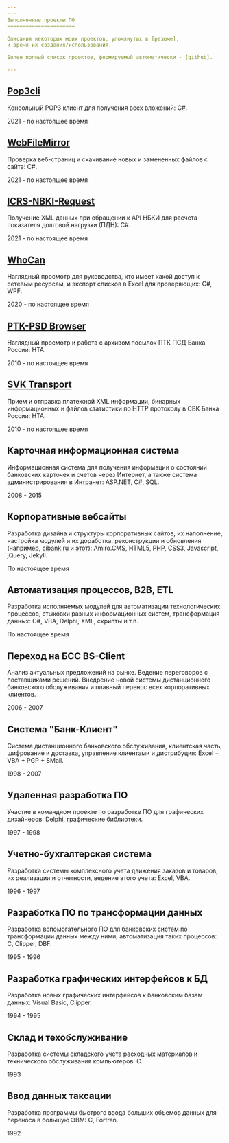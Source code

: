 ```yaml
---
---
Выполненные проекты ПО
======================

Описания некоторых моих проектов, упомянутых в [резюме],
и время их создания/использования.

Более полный список проектов, формируемый автоматически - [github].

---
```


## [Pop3cli]

Консольный POP3 клиент для получения всех вложений: C#.

2021 - по настоящее время

## [WebFileMirror]

Проверка веб-страниц и скачивание новых и замененных файлов с сайта: C#.

2021 - по настоящее время

## [ICRS-NBKI-Request]

Получение XML данных при обращении к API НБКИ для расчета показателя долговой
нагрузки (ПДН): C#.

2021 - по настоящее время

## [WhoCan]

Наглядный просмотр для руководства, кто имеет какой доступ к сетевым ресурсам,
и экспорт списков в Excel для проверяющих: C#, WPF.

2020 - по настоящее время

## [PTK-PSD Browser]

Наглядный просмотр и работа с архивом посылок ПТК ПСД Банка России: HTA.

2010 - по настоящее время

## [SVK Transport]

Прием и отправка платежной XML информации, бинарных информационных и файлов 
статистики по HTTP протоколу в СВК Банка России: HTA.

2010 - по настоящее время

## Карточная информационная система

Информационная система для получения информации о состоянии банковских 
карточек и счетов через Интернет, а также система администрирования в 
Интранет: ASP.NET, C#, SQL.

2008 - 2015

## Корпоративные вебсайты

Разработка дизайна и структуры корпоративных сайтов, их наполнение, настройка 
модулей и их доработка, реконструкции и обновления (например, [cibank.ru] и
[этот]):
Amiro.CMS, HTML5, PHP, CSS3, Javascript, jQuery, Jekyll.

По настоящее время

## Автоматизация процессов, B2B, ETL

Разработка исполняемых модулей для автоматизации технологических процессов, 
стыковки разных информационных систем, трансформация данных: 
C#, VBA, Delphi, XML, скрипты и т.п.

По настоящее время

## Переход на БСС BS-Client

Анализ актуальных предложений на рынке. Ведение переговоров с поставщиками 
решений. Внедрение новой системы дистанционного банковского обслуживания и 
плавный перенос всех корпоративных клиентов.

2006 - 2007

## Система "Банк-Клиент"

Система дистанционного банковского обслуживания, клиентская часть, шифрование 
и доставка, управление клиентами и дистрибуция: Excel + VBA + PGP + SMail.

1998 - 2007

## Удаленная разработка ПО

Участие в командном проекте по разработке ПО для графических дизайнеров: 
Delphi, графические библиотеки.

1997 - 1998

## Учетно-бухгалтерская система

Разработка системы комплексного учета движения заказов и товаров, их реализации 
и отчетности, ведение этого учета: Excel, VBA.

1996 - 1997

## Разработка ПО по трансформации данных

Разработка вспомогательного ПО для банковских систем по трансформации данных 
между ними, автоматизация таких процессов: C, Clipper, DBF.

1995 - 1996

## Разработка графических интерфейсов к БД

Разработка новых графических интерфейсов к банковским базам данных: 
Visual Basic, Clipper.

1994 - 1995

## Склад и техобслуживание

Разработка системы складского учета расходных материалов и технического 
обслуживания компьютеров: С.

1993

## Ввод данных таксации

Разработка программы быстрого ввода больших объемов данных для переноса в 
большую ЭВМ: С, Fortran.

1992


[резюме]: /resume
[github]: /github
[Pop3cli]: /Pop3cli
[WebFileMirror]: /WebFileMirror
[ICRS-NBKI-Request]: /ICRS-NBKI-Request
[WhoCan]: /WhoCan
[PTK-PSD Browser]: /PTK-PSD-Browser-hta
[SVK Transport]: /SVK-Transport-hta
[cibank.ru]: https://cibank.ru/ "АО «Сити Инвест Банк»"
[этот]: /
